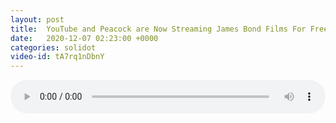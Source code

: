 ```yaml
---
layout: post
title:  YouTube and Peacock are Now Streaming James Bond Films For Free
date:   2020-12-07 02:23:00 +0000
categories: solidot
video-id: tA7rq1nDbnY
---
```


<audio src="/assets/473b3e6dd5151809a8dd26f9f0289381.mp3" style="width: 100%;" controls></audio>

